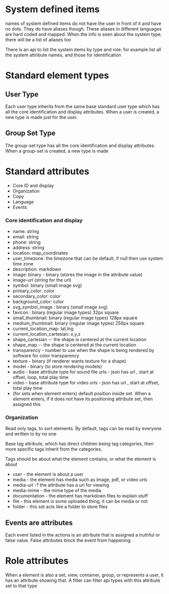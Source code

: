 # System defined items

names of system defined items do not have the user in front of it and have no dots.
They do have aliases though. These aliases in different languages are hard coded and mapped. When the info is seen about the system type, there will be a list of aliases too

There is an api to list the system items by type and role: for example list all the system attribute names, and those for identification

# Standard element types

## User Type

Each user type inherits from the same base standard user type which has all the core identification and display attributes.
When a user is created, a new type is made just for the user.


##  Group Set Type

The group-set type has all the core identification and display attributes. When a group-set is created, a new type is made



# Standard attributes


* Core ID and display
* Organization
* Copy
* Language
* Events

### Core identification and display

* name: string
* email: string
* phone: string
* address: string
* location: map_coordinates
* user_timezone: the timezone that can be default, if null then use system time zone
* description: markdown
* image: binary - binary (stores the image in the attribute value)
* image-url (string for the url)
* symbol: binary (small image svg)
* primary_color: color
* secondary_color: color
* background_color: color
* svg_symbol_image  : binary (small image svg)
* favicon : binary (regular image types) 32px square
* small_thumbnail: binary (regular image types) 128px square
* medium_thumbnail: binary (regular image types) 256px square
* current_location_map: lat,lng
* current_location_cartesian: x,y,z
* shape_cartesian -- the shape is centered at the current location
* shape_map -- the shape is centered at the current location 
* transparency - number to use when the shape is being rendered by software for color transparency
* texture - binary (if renderer wants texture for a shape)
* model - binary (to store rendering models)
* audio - base attribute type for sound file urls - json has url , start at offset, loop, total play time
* video - base attribute type for video urls - json has url , start at offset,  total play time
* (for sets when element enters) default position inside set. When a element enters, if it does not have its positioning attribute set, then assigned this

### Organization

Read only tags, to sort elements. By default, tags can be read by everyone and written to by no one

Base tag attribute, which has direct children being tag categories, then more specific tags inherit from the categories.

Tags should be about what the element contains, or what the element is about

* user - the element is about a user
* media - the element has media such as image, pdf, or video urls
* media-url -? the attribute has a url for viewing
* media-mime - the mime type of the media
* documentation - the element has markdown files to explain stuff
* file - this element is some uploaded thing, it can be media or not
* folder - this set acts like a folder to store files




## Events are attributes

Each event listed in the actions is an attribute that is assigned a truthful or false value. False attributes block the event from happening


# Role attributes

When a element is also a set, view, container, group, or represents a user, it has an attribute showing that. A filter can filter api types with this attribute set to that type





